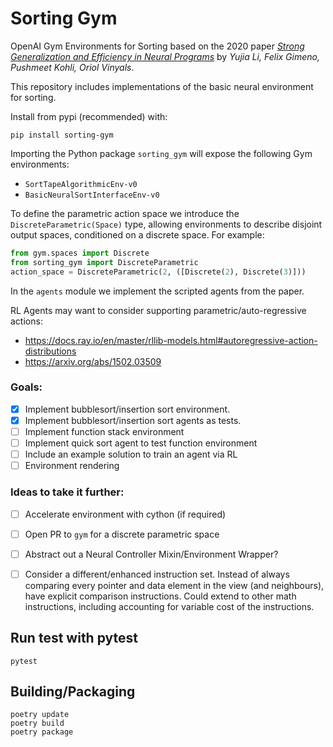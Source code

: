 # Sorting Gym

OpenAI Gym Environments for Sorting based on the 2020 paper
[_Strong Generalization and Efficiency in Neural Programs_](https://arxiv.org/abs/2007.03629) by 
_Yujia Li, Felix Gimeno, Pushmeet Kohli, Oriol Vinyals_.

This repository includes implementations of the basic neural environment for sorting.

Install from pypi (recommended) with:
```
pip install sorting-gym
```

Importing the Python package `sorting_gym` will expose the following Gym environments:

- `SortTapeAlgorithmicEnv-v0`
- `BasicNeuralSortInterfaceEnv-v0`

To define the parametric action space we introduce the `DiscreteParametric(Space)` type,
allowing environments to describe disjoint output spaces, conditioned on a discrete space.
For example:

```python
from gym.spaces import Discrete
from sorting_gym import DiscreteParametric
action_space = DiscreteParametric(2, ([Discrete(2), Discrete(3)]))
```

In the `agents` module we implement the scripted agents from the paper.

RL Agents may want to consider supporting parametric/auto-regressive actions:
- https://docs.ray.io/en/master/rllib-models.html#autoregressive-action-distributions
- https://arxiv.org/abs/1502.03509


### Goals:

- [x] Implement bubblesort/insertion sort environment.
- [x] Implement bubblesort/insertion sort agents as tests.
- [ ] Implement function stack environment
- [ ] Implement quick sort agent to test function environment
- [ ] Include an example solution to train an agent via RL
- [ ] Environment rendering

### Ideas to take it further:

- [ ] Accelerate environment with cython (if required)
- [ ] Open PR to `gym` for a discrete parametric space
- [ ] Abstract out a Neural Controller Mixin/Environment Wrapper?
- [ ] Consider a different/enhanced instruction set. 
      Instead of always comparing every pointer and data element in the view (and neighbours), 
      have explicit comparison instructions. Could extend to other math instructions, including
      accounting for variable cost of the instructions.
  

## Run test with pytest

```
pytest
```

## Building/Packaging

```
poetry update
poetry build
poetry package
```